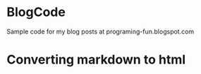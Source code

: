 BlogCode
========

Sample code for my blog posts at programing-fun.blogspot.com

Converting markdown to html
===
